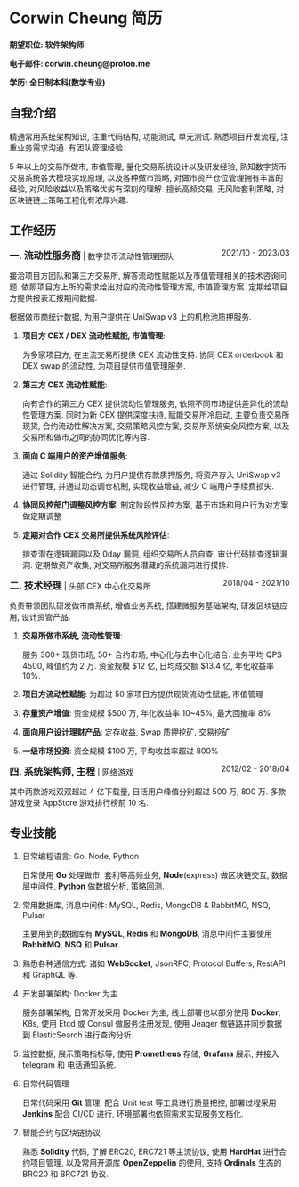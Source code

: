 # Corwin Cheung 简历

<p style="text-align:left"><b>期望职位: 软件架构师</b></p>
<p style="text-align:left"><b>电子邮件: corwin.cheung@proton.me</b></p>
<p style="text-align:left"><b>学历: 全日制本科(数学专业)</b></p>

## **自我介绍**

精通常用系统架构知识, 注重代码结构, 功能测试, 单元测试. 熟悉项目开发流程, 注重业务需求沟通. 有团队管理经验.

5 年以上的交易所做市, 市值管理, 量化交易系统设计以及研发经验, 熟知数字货币交易系统各大模块实现原理, 以及各种做市策略, 对做市资产仓位管理拥有丰富的经验, 对风险收益以及策略优劣有深刻的理解. 擅长高频交易, 无风险套利策略, 对区块链链上策略工程化有浓厚兴趣.

## **工作经历**

<span style="float: right;">2021/10 - 2023/03</span> <span style="font-size:17px;"><b>一. 流动性服务商</b></span> | 数字货币流动性管理团队

接洽项目方团队和第三方交易所, 解答流动性赋能以及市值管理相关的技术咨询问题. 依照项目方上所的需求给出对应的流动性管理方案, 市值管理方案. 定期给项目方提供报表汇报期间数据.

根据做市商统计数据, 为用户提供在 UniSwap v3 上的机枪池质押服务.

1. **项目方 CEX / DEX 流动性赋能, 市值管理**:

   为多家项目方, 在主流交易所提供 CEX 流动性支持. 协同 CEX orderbook 和 DEX swap 的流动性, 为项目提供市值管理服务.

2. **第三方 CEX 流动性赋能**:

   向有合作的第三方 CEX 提供流动性管理服务, 依照不同市场提供差异化的流动性管理方案. 同时为新 CEX 提供深度扶持, 赋能交易所冷启动, 主要负责交易所现货, 合约流动性解决方案, 交易策略风控方案, 交易所系统安全风控方案, 以及交易所和做市之间的协同优化等内容.

3. **面向 C 端用户的资产增值服务**:

   通过 Solidity 智能合约, 为用户提供存款质押服务, 将资产存入 UniSwap v3 进行管理, 并通过动态调仓机制, 实现收益增益, 减少 C 端用户手续费损失.

4. **协同风控部门调整风控方案**: 制定阶段性风控方案, 基于市场和用户行为对方案做定期调整

5. **定期对合作 CEX 交易所提供系统风险评估**:

   排查潜在逻辑漏洞以及 0day 漏洞, 组织交易所人员自查, 审计代码排查逻辑漏洞. 定期做资产收集, 对交易所服务潜藏的系统漏洞进行摸排.

<span style="float: right;">2018/04 - 2021/10</span> <span style="font-size:17px;"><b>二. 技术经理</b></span> | 头部 CEX 中心化交易所

负责带领团队研发做市商系统, 增值业务系统, 搭建微服务基础架构, 研发区块链应用, 设计资管产品.

1. **交易所做市系统, 流动性管理**:

   服务 300+ 现货市场, 50+ 合约市场, 中心化与去中心化结合. 业务平均 QPS 4500, 峰值约为 2 万. 资金规模 $12 亿, 日均成交额 $13.4 亿, 年化收益率 10%.

2. **项目方流动性赋能**: 为超过 50 家项目方提供现货流动性赋能, 市值管理
3. **存量资产增值**: 资金规模 $500 万, 年化收益率 10~45%, 最大回撤率 8%
4. **面向用户设计理财产品**: 定存收益, Swap 质押挖矿, 交易挖矿
5. **一级市场投资**: 资金规模 $100 万, 平均收益率超过 800%

<span style="float: right;">2012/02 - 2018/04</span> <span style="font-size:17px;"><b>四. 系统架构师, 主程</b></span> | 网络游戏

其中两款游戏双双超过 4 亿下载量, 日活用户峰值分别超过 500 万, 800 万. 多款游戏登录 AppStore 游戏排行榜前 10 名.

## **专业技能**

1. 日常编程语言: Go, Node, Python

   日常使用 **Go** 处理做市, 套利等高频业务, **Node**(express) 做区块链交互, 数据层中间件, **Python** 做数据分析, 策略回测.

2. 常用数据库, 消息中间件: MySQL, Redis, MongoDB & RabbitMQ, NSQ, Pulsar

   主要用到的数据库有 **MySQL**, **Redis** 和 **MongoDB**, 消息中间件主要使用 **RabbitMQ**, **NSQ** 和 **Pulsar**.

3. 熟悉各种通信方式: 诸如 **WebSocket**, JsonRPC, Protocol Buffers, RestAPI 和 GraphQL 等.

4. 开发部署架构: Docker 为主

   服务部署架构, 日常开发采用 Docker 为主, 线上部署也以部分使用 **Docker**, K8s, 使用 Etcd 或 Consul 做服务注册发现, 使用 Jeager 做链路并同步数据到 ElasticSearch 进行查询分析.

5. 监控数据, 展示策略指标等, 使用 **Prometheus** 存储, **Grafana** 展示, 并接入 telegram 和 电话通知系统.

6. 日常代码管理

   日常代码采用 **Git** 管理, 配合 Unit test 等工具进行质量把控, 部署过程采用 **Jenkins** 配合 CI/CD 进行, 环境部署也依照需求实现服务文档化.

7. 智能合约与区块链协议

   熟悉 **Solidity** 代码, 了解 ERC20, ERC721 等主流协议, 使用 **HardHat** 进行合约项目管理, 以及常用开源库 **OpenZeppelin** 的使用, 支持 **Ordinals** 生态的 BRC20 和 BRC721 协议.
